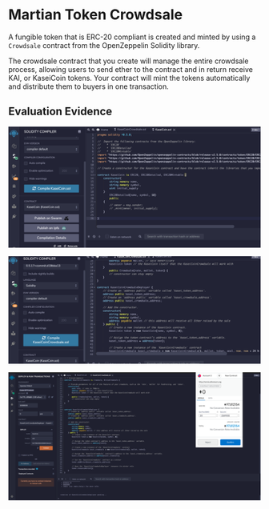 # Martian Token Crowdsale

A fungible token that is ERC-20 compliant is created and minted by using a `Crowdsale` contract from the OpenZeppelin Solidity library.

The crowdsale contract that you create will manage the entire crowdsale process, allowing users to send ether to the contract and in return receive KAI, or KaseiCoin tokens. Your contract will mint the tokens automatically and distribute them to buyers in one transaction.

## Evaluation Evidence

![token_contract](images/token_contract.PNG)

![crowdsale](images/crowdsale.PNG)

![metamask](images/metamask.PNG)